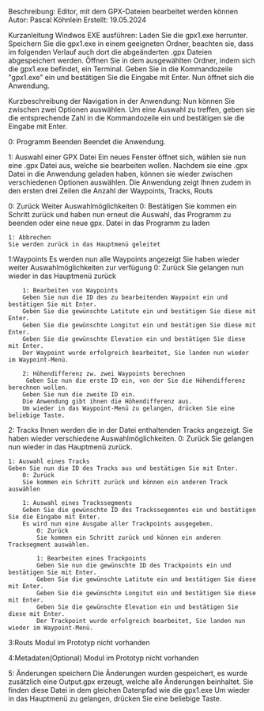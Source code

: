 Beschreibung: Editor, mit dem GPX-Dateien bearbeitet werden können
Autor: Pascal Köhnlein
Erstellt: 19.05.2024

Kurzanleitung Windwos EXE ausführen:
Laden Sie die gpx1.exe herrunter.
Speichern Sie die gpx1.exe in einem geeigneten Ordner, beachten sie, dass im folgenden Verlauf auch dort die abgeänderten .gpx Dateien abgespeichert werden.
Öffnen Sie in dem ausgewählten Ordner, indem sich die gpx1.exe befindet, ein Terminal.
Geben Sie in die Kommandozeile "gpx1.exe" ein und bestätigen Sie die Eingabe mit Enter.
Nun öffnet sich die Anwendung.

Kurzbeschreibung der Navigation in der Anwendung:
Nun können Sie zwischen zwei Optionen auswählen.
Um eine Auswahl zu treffen, geben sie die entsprechende Zahl in die Kommandozeile ein und bestätigen sie die Eingabe mit Enter.

0: Programm Beenden
Beendet die Anwendung.

1: Auswahl einer GPX Datei
Ein neues Fenster öffnet sich, wählen sie nun eine .gpx Datei aus, welche sie bearbeiten wollen.
Nachdem sie eine .gpx Datei in die Anwendung geladen haben, können sie wieder zwischen verschiedenen Optionen auswählen.
Die Anwendung zeigt Ihnen zudem in den ersten drei Zeilen die Anzahl der Waypoints, Tracks, Routs

0: Zurück
Weiter Auswahlmöglichkeiten
    0: Bestätigen
    Sie kommen ein Schritt zurück und haben nun erneut die Auswahl, das Programm zu beenden oder eine neue gpx. Datei in das Programm zu laden

    1: Abbrechen
    Sie werden zurück in das Hauptmenü geleitet

1:Waypoints
Es werden nun alle Waypoints angezeigt
Sie haben wieder weiter Auswahlmöglichkeiten zur verfügung
    	0: Zurück
        Sie gelangen nun wieder in das Hauptmenü zurück

        1: Bearbeiten von Waypoints
        Geben Sie nun die ID des zu bearbeitenden Waypoint ein und bestätigen Sie mit Enter.
        Geben Sie die gewünschte Latitute ein und bestätigen Sie diese mit Enter.
        Geben Sie die gewünschte Longitut ein und bestätigen Sie diese mit Enter.
        Geben Sie die gewünschte Elevation ein und bestätigen Sie diese mit Enter.
        Der Waypoint wurde erfolgreich bearbeitet, Sie landen nun wieder im Waypoint-Menü.

        2: Höhendifferenz zw. zwei Waypoints berechnen
         Geben Sie nun die erste ID ein, von der Sie die Höhendifferenz berechnen wollen. 
        Geben Sie nun die zweite ID ein.
        Die Anwendung gibt ihnen die Höhendifferenz aus.
        Um wieder in das Waypoint-Menü zu gelangen, drücken Sie eine beliebige Taste.

2: Tracks
Ihnen werden die in der Datei enthaltenden Tracks angezeigt.
Sie haben wieder verschiedene Auswahlmöglichkeiten.
    0: Zurück
    Sie gelangen nun wieder in das Hauptmenü zurück.

    1: Auswahl eines Tracks
    Geben Sie nun die ID des Tracks aus und bestätigen Sie mit Enter.
        0: Zurück
        Sie kommen ein Schritt zurück und können ein anderen Track auswählen

        1: Auswahl eines Trackssegments
        Geben Sie die gewünschte ID des Trackssegemntes ein und bestätigen Sie die Eingabe mit Enter.
        Es wird nun eine Ausgabe aller Trackpoints ausgegeben.
            0: Zurück
            Sie kommen ein Schritt zurück und können ein anderen Tracksegment auswählen.

            1: Bearbeiten eines Trackpoints
            Geben Sie nun die gewünschte ID des Trackpoints ein und bestätigen Sie mit Enter.
            Geben Sie die gewünschte Latitute ein und bestätigen Sie diese mit Enter.
            Geben Sie die gewünschte Longitut ein und bestätigen Sie diese mit Enter.
            Geben Sie die gewünschte Elevation ein und bestätigen Sie diese mit Enter.
            Der Trackpoint wurde erfolgreich bearbeitet, Sie landen nun wieder im Waypoint-Menü.


3:Routs
Modul im Prototyp nicht vorhanden

4:Metadaten(Optional)
Modul im Prototyp nicht vorhanden

5: Änderungen speichern
Die Änderungen wurden gespeichert, es wurde zusätzlich eine Output.gpx erzeugt, welche alle Änderungen beinhaltet.
Sie finden diese Datei in dem gleichen Datenpfad wie die gpx1.exe
Um wieder in das Hauptmenü zu gelangen, drücken Sie eine beliebige Taste.
